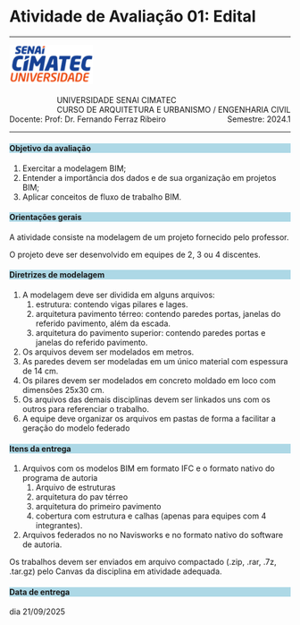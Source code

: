# Atividade de Avaliação 01: Edital

-----

<div style= "align: top;">

<span style="float: left;">
<img src="../../../figs_gerais/Universidade_SENAI_CIMATEC.png" width="150">

</span>
<span style="float: right;"><br>
UNIVERSIDADE SENAI CIMATEC <br>
CURSO DE ARQUITETURA E URBANISMO / ENGENHARIA CIVIL

</span>

</div>

<br><br><br><br><br><br>

<div>
    <span style="float: left;">Docente: Prof: Dr. Fernando Ferraz Ribeiro</span>
    <span style="float: right;">Semestre: 2024.1</span>
</div>

<br>

---

<h4 style="background:lightblue">

Objetivo da avaliação

</h4>

1. Exercitar a modelagem BIM;
2. Entender a importância dos dados e de sua organização em projetos BIM;
3. Aplicar conceitos de fluxo de trabalho BIM.

<h4 style="background:lightblue">
Orientações gerais

</h4>

A atividade consiste na modelagem de um projeto fornecido pelo professor.

O projeto deve ser desenvolvido em equipes de 2, 3 ou 4 discentes.

<h4 style="background:lightblue">
Diretrizes de modelagem
</h4>

1. A modelagem deve ser dividida em alguns arquivos:
   1. estrutura: contendo vigas pilares e lages.
   2. arquitetura pavimento térreo: contendo paredes portas, janelas do referido pavimento, além da escada.
   3. arquitetura do pavimento superior: contendo paredes portas e janelas do referido pavimento.
1. Os arquivos devem ser modelados em metros.
2. As paredes devem ser modeladas em um único material com espessura de 14 cm.
3. Os pilares devem ser modelados em concreto moldado em loco com dimensões 25x30 cm.
4. Os arquivos das demais disciplinas devem ser linkados uns com os outros para referenciar o trabalho.
5. A equipe deve organizar os arquivos em pastas de forma a facilitar a geração do modelo federado

<h4 style="background:lightblue">
Itens da entrega

</h4>

1. Arquivos com os modelos BIM em formato IFC e o formato nativo do programa de autoria
   1. Arquivo de estruturas
   2. arquitetura do pav térreo
   3. arquitetura do primeiro pavimento
   4. cobertura com estrutura e calhas (apenas para equipes com 4 integrantes).
2. Arquivos federados no no Navisworks e no formato nativo do software de autoria.

 Os trabalhos devem ser enviados em arquivo compactado (.zip, .rar, .7z, .tar.gz) pelo Canvas da disciplina em atividade adequada.

<h4 style="background:lightblue"> Data de entrega</h4>
   dia 21/09/2025
